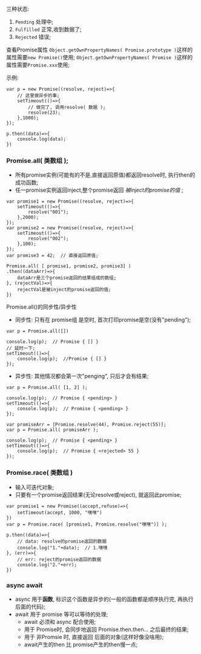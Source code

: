 三种状态:
1. `Pending` 处理中;
2. `Fulfilled` 正常,收到数据了;
3. `Rejected` 错误;

查看Promise属性
`Object.getOwnPropertyNames( Promise.prototype )`这样的属性需要`new Promise()`使用;
`Object.getOwnPropertyNames( Promise )`这样的属性需要`Promise.xxx`使用;

示例:
```
var p = new Promise((resolve, reject)=>{
    // 这里做异步的事;
    setTimeout(()=>{
        // 做完了, 调用resolve( 数据 );
        resolve(23);
    },1000);
});

p.then((data)=>{
    console.log(data);
})
```


### Promise.all( 类数组 );
* 所有promise实例(可能有的不是,直接返回原值)都返回resolve时, 执行then的成功函数;
* 任一promise实例返回inject,整个promise返回 *被inject的promise的值* ;
```
var promise1 = new Promise((resolve, reject)=>{
    setTimeout(()=>{
        resolve("001");
    },2000);
});
var promise2 = new Promise((resolve, reject)=>{
    setTimeout(()=>{
        resolve("002");
    },100);
});
var promise3 = 42;  // 直接返回原值;

Promise.all( [ promise1, promise2, promise3] )
.then((dataArr)=>{
    dataArr是三个promise返回的结果组成的数组;
}, (rejectVal)=>{
    rejectVal是被inject的promise返回的值;
})
```

Promise.all()的同步性/异步性
* 同步性: 只有在 promise组 是空时, 首次打印promise是空(没有"pending");
```
var p = Promise.all([])

console.log(p);  // Promise { [] }
// 延时一下;
setTimeout(()=>{
    console.log(p);  //Promise { [] }
});
```

* 异步性: 其他情况都会第一次"penging", 只后才会有结果;
```
var p = Promise.all( [1, 2] );

console.log(p);  // Promise { <pending> }
setTimeout(()=>{
    console.log(p);  // Promise { <pending> }
});
```
```
var promiseArr = [Promise.resolve(44), Promise.reject(55)];
var p = Promise.all( promiseArr );

console.log(p);  // Promise { <pending> }
setTimeout(()=>{
    console.log(p);  // Promise { <rejected> 55 }
});
```



### Promise.race( 类数组 )
* 输入可迭代对象;
* 只要有一个promise返回结果(无论resolve或reject), 就返回此promise;
```
var promise1 = new Promise((accept,refuse)=>{
    setTimeout(accept, 1000, "嘿嘿")
})
var p = Promise.race( [promise1, Promise.resolve("嘿嘿")] );

p.then((data)=>{
    // data: resolve的promise返回的数据
    console.log("1."+data);  // 1.嘿嘿
}, (err)=>{
    // err: reject的promise返回的数据
    console.log("2."+err);
})
```


### async await
* async 用于**函数**, 标识这个函数是异步的(一般的函数都是顺序执行完, 再执行后面的代码);
* await 用于 promise 等可以等待的处理;
    * await 必须和 async 配合使用;
    * 用于 Promise时, 会同步地返回 Promise.then.then... 之后最终的结果;
    * 用于 非Promsie 时, 直接返回 后面的对象(这样好像没啥用);
    * await产生的then 比 promise产生的then慢一点;


